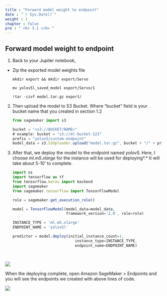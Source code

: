 ```yaml
---
title : "Forward model weight to endpoint"
date : "`r Sys.Date()`"
weight : 1
chapter : false
pre : " <b> 3.1 </b> "
---
```


## Forward model weight to endpoint

1. Back to your Jupiter notebook,
- Zip the exported model weights file
    
      mkdir export && mkdir export/Servo
      
      mv yolov5l_saved_model export/Servo/1
      
      !tar -czvf model.tar.gz export/
        
2. Then upload the model to S3 Bucket. Where “bucket” field is your bucket name that you created in section 1.2
        
      ```jsx
      from sagemaker import s3
      
      bucket = "<s3://BUCKET/NAME>"
      # example: bucket = "s3://ml-bucket-123"
      prefix = "yolov5/custom-endpoint"
      model_data = s3.S3Uploader.upload("model.tar.gz", bucket + "/" + prefix)
      ```
        
3. After that, we deploy the model to the endpoint named *yolov5.* Here, I choose *ml.m5.xlarge* for the instance will be used for deploying*.* It will take about 5-10’ to complete.
        
      ```jsx
      import os
      import tensorflow as tf
      from tensorflow.keras import backend
      import sagemaker
      from sagemaker.tensorflow import TensorFlowModel
      
      role = sagemaker.get_execution_role()
      
      model = TensorFlowModel(model_data=model_data,
                              framework_version='2.8', role=role)
      
      INSTANCE_TYPE = 'ml.m5.xlarge'
      ENDPOINT_NAME = 'yolov5l'
      
      predictor = model.deploy(initial_instance_count=1,
                                  instance_type=INSTANCE_TYPE,
                                  endpoint_name=ENDPOINT_NAME)

        
![](/images/saved/014-runpredict.png)
  
  When the deploying complete, open Amazon SageMaker > Endpoints and you will see the endpoints we created with above lines of code.
  
  ![](/images/saved/018.png)
        